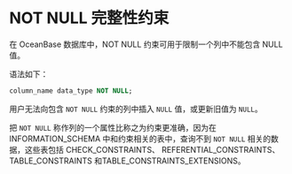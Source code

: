 # NOT NULL 完整性约束 

在 OceanBase 数据库中，NOT NULL 约束可用于限制一个列中不能包含 NULL 值。

语法如下：

```sql
column_name data_type NOT NULL;
```

用户无法向包含 `NOT NULL` 约束的列中插入 `NULL` 值，或更新旧值为 `NULL`。

把 `NOT NULL` 称作列的一个属性比称之为约束更准确，因为在 INFORMATION_SCHEMA 中和约束相关的表中，查询不到 `NOT NULL` 相关的数据，这些表包括 CHECK_CONSTRAINTS、 REFERENTIAL_CONSTRAINTS、TABLE_CONSTRAINTS 和TABLE_CONSTRAINTS_EXTENSIONS。

